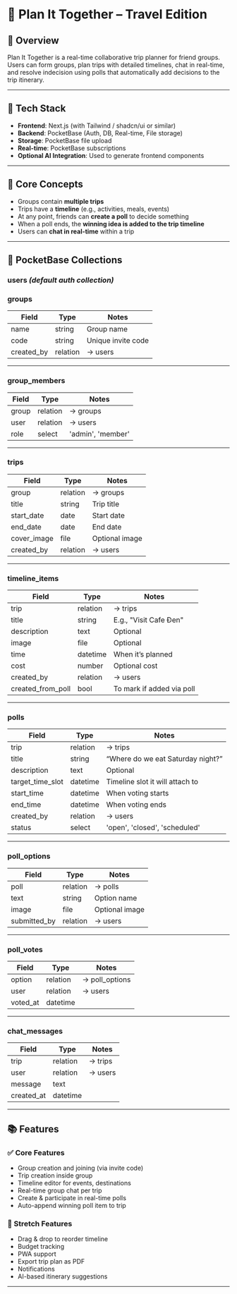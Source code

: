 # 🧭 Plan It Together – Travel Edition

## 🧩 Overview

Plan It Together is a real-time collaborative trip planner for friend groups. Users can form groups, plan trips with detailed timelines, chat in real-time, and resolve indecision using polls that automatically add decisions to the trip itinerary.

---

## 🔧 Tech Stack

- **Frontend**: Next.js (with Tailwind / shadcn/ui or similar)
- **Backend**: PocketBase (Auth, DB, Real-time, File storage)
- **Storage**: PocketBase file upload
- **Real-time**: PocketBase subscriptions
- **Optional AI Integration**: Used to generate frontend components

---

## 👥 Core Concepts

- Groups contain **multiple trips**
- Trips have a **timeline** (e.g., activities, meals, events)
- At any point, friends can **create a poll** to decide something
- When a poll ends, the **winning idea is added to the trip timeline**
- Users can **chat in real-time** within a trip

---

## 📁 PocketBase Collections

### users _(default auth collection)_

### groups

| Field      | Type     | Notes              |
| ---------- | -------- | ------------------ |
| name       | string   | Group name         |
| code       | string   | Unique invite code |
| created_by | relation | → users            |

---

### group_members

| Field | Type     | Notes             |
| ----- | -------- | ----------------- |
| group | relation | → groups          |
| user  | relation | → users           |
| role  | select   | 'admin', 'member' |

---

### trips

| Field       | Type     | Notes          |
| ----------- | -------- | -------------- |
| group       | relation | → groups       |
| title       | string   | Trip title     |
| start_date  | date     | Start date     |
| end_date    | date     | End date       |
| cover_image | file     | Optional image |
| created_by  | relation | → users        |

---

### timeline_items

| Field             | Type     | Notes                     |
| ----------------- | -------- | ------------------------- |
| trip              | relation | → trips                   |
| title             | string   | E.g., "Visit Cafe Đen"    |
| description       | text     | Optional                  |
| image             | file     | Optional                  |
| time              | datetime | When it’s planned         |
| cost              | number   | Optional cost             |
| created_by        | relation | → users                   |
| created_from_poll | bool     | To mark if added via poll |

---

### polls

| Field            | Type     | Notes                             |
| ---------------- | -------- | --------------------------------- |
| trip             | relation | → trips                           |
| title            | string   | “Where do we eat Saturday night?” |
| description      | text     | Optional                          |
| target_time_slot | datetime | Timeline slot it will attach to   |
| start_time       | datetime | When voting starts                |
| end_time         | datetime | When voting ends                  |
| created_by       | relation | → users                           |
| status           | select   | 'open', 'closed', 'scheduled'     |

---

### poll_options

| Field        | Type     | Notes          |
| ------------ | -------- | -------------- |
| poll         | relation | → polls        |
| text         | string   | Option name    |
| image        | file     | Optional image |
| submitted_by | relation | → users        |

---

### poll_votes

| Field    | Type     | Notes          |
| -------- | -------- | -------------- |
| option   | relation | → poll_options |
| user     | relation | → users        |
| voted_at | datetime |                |

---

### chat_messages

| Field      | Type     | Notes   |
| ---------- | -------- | ------- |
| trip       | relation | → trips |
| user       | relation | → users |
| message    | text     |         |
| created_at | datetime |         |

---

## 📚 Features

### ✅ Core Features

- Group creation and joining (via invite code)
- Trip creation inside group
- Timeline editor for events, destinations
- Real-time group chat per trip
- Create & participate in real-time polls
- Auto-append winning poll item to trip

### 🚀 Stretch Features

- Drag & drop to reorder timeline
- Budget tracking
- PWA support
- Export trip plan as PDF
- Notifications
- AI-based itinerary suggestions

---
